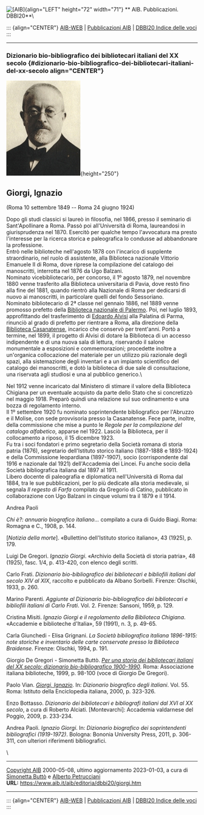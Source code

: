 ![\[AIB\]](/aib/wi/aibv72.gif){align="LEFT" height="72" width="71"}
** AIB. Pubblicazioni. DBBI20**\

::: {align="CENTER"}
[AIB-WEB](/) \| [Pubblicazioni AIB](/pubblicazioni/) \| [DBBI20 Indice
delle voci](dbbi20.htm)
:::

------------------------------------------------------------------------

### Dizionario bio-bibliografico dei bibliotecari italiani del XX secolo {#dizionario-bio-bibliografico-dei-bibliotecari-italiani-del-xx-secolo align="CENTER"}

![\[Ritratto\]](giorgi.jpg){height="250"}

## Giorgi, Ignazio

(Roma 10 settembre 1849 -- Roma 24 giugno 1924)

Dopo gli studi classici si laureò in filosofia, nel 1866, presso il
seminario di Sant\'Apollinare a Roma. Passò poi all\'Università di Roma,
laureandosi in giurisprudenza nel 1870. Esercitò per qualche tempo
l\'avvocatura ma presto l\'interesse per la ricerca storica e
paleografica lo condusse ad abbandonare la professione.\
Entrò nelle biblioteche nell\'agosto 1878 con l\'incarico di supplente
straordinario, nel ruolo di assistente, alla Biblioteca nazionale
Vittorio Emanuele II di Roma, dove riprese la compilazione del catalogo
dei manoscritti, interrotta nel 1876 da Ugo Balzani.\
Nominato vicebibliotecario, per concorso, il 1º agosto 1879, nel
novembre 1880 venne trasferito alla Biblioteca universitaria di Pavia,
dove restò fino alla fine del 1881, quando rientrò alla Nazionale di
Roma per dedicarsi di nuovo ai manoscritti, in particolare quelli del
fondo Sessoriano.\
Nominato bibliotecario di 2ª classe nel gennaio 1886, nel 1889 venne
promosso prefetto della [Biblioteca nazionale di
Palermo](/aib/stor/teche/pa-cen.htm). Poi, nel luglio 1893,
approfittando del trasferimento di [Edoardo Alvisi](alvisi.htm) alla
Palatina di Parma, rinunciò al grado di prefetto per rientrare a Roma,
alla direzione della [Biblioteca
Casanatense](/aib/stor/teche/rm-cas.htm), incarico che conservò per
trent\'anni. Portò a termine, nel 1899, il progetto di Alvisi di dotare
la Biblioteca di un accesso indipendente e di una nuova sala di lettura,
riservando il salone monumentale a esposizioni e commemorazioni;
procedette inoltre a un\'organica collocazione del materiale per un
utilizzo più razionale degli spazi, alla sistemazione degli inventari e
a un impianto scientifico del catalogo dei manoscritti, e dotò la
biblioteca di due sale di consultazione, una riservata agli studiosi e
una al pubblico generico.\

Nel 1912 venne incaricato dal Ministero di stimare il valore della
Biblioteca Chigiana per un eventuale acquisto da parte dello Stato che
si concretizzò nel maggio 1918. Preparò quindi una relazione sul suo
ordinamento e una bozza di regolamento interno.\
Il 1º settembre 1920 fu nominato soprintendente bibliografico per
l\'Abruzzo e il Molise, con sede provvisoria presso la Casanatense. Fece
parte, inoltre, della commissione che mise a punto le *Regole per la
compilazione del catalogo alfabetico*, apparse nel 1922. Lasciò la
Biblioteca, per il collocamento a riposo, il 15 dicembre 1923.\
Fu tra i soci fondatori e primo segretario della Società romana di
storia patria (1876), segretario dell\'Istituto storico italiano
(1887-1888 e 1893-1924) e della Commissione leopardiana (1897-1907),
socio (corrispondente dal 1916 e nazionale dal 1921) dell\'Accademia dei
Lincei. Fu anche socio della Società bibliografica italiana dal 1897 al
1911.\
Libero docente di paleografia e diplomatica nell\'Università di Roma dal
1884, tra le sue pubblicazioni, per lo più dedicate alla storia
medievale, si segnala *Il regesto di Farfa* compilato da Gregorio di
Catino, pubblicato in collaborazione con Ugo Balzani in cinque volumi
tra il 1879 e il 1914.

Andrea Paoli

*Chi è?: annuario biografico italiano\...* compilato a cura di Guido
Biagi. Roma: Romagna e C., 1908, p. 144.

\[*Notizia della morte*\]. «Bullettino dell\'Istituto storico italiano»,
43 (1925), p. 179.

Luigi De Gregori. *Ignazio Giorgi*. «Archivio della Società di storia
patria», 48 (1925), fasc. 1/4, p. 413-420, con elenco degli scritti.

Carlo Frati. *Dizionario bio-bibliografico dei bibliotecari e bibliofili
italiani dal secolo XIV al XIX*, raccolto e pubblicato da Albano
Sorbelli. Firenze: Olschki, 1933, p. 260.

Marino Parenti. *Aggiunte al Dizionario bio-bibliografico dei
bibliotecari e bibliofili italiani di Carlo Frati*. Vol. 2. Firenze:
Sansoni, 1959, p. 129.

Cristina Misiti. *Ignazio Giorgi e il regolamento della Biblioteca
Chigiana*. «Accademie e biblioteche d\'Italia», 59 (1991), n. 3, p.
49-65.

Carla Giunchedi - Elisa Grignani. *La Società bibliografica italiana
1896-1915: note storiche e inventario delle carte conservate presso la
Biblioteca Braidense*. Firenze: Olschki, 1994, p. 191.

Giorgio De Gregori - Simonetta Buttò. [*Per una storia dei bibliotecari
italiani del XX secolo: dizionario bio-bibliografico
1900-1990*](/aib/editoria/pub065.htm). Roma: Associazione italiana
biblioteche, 1999, p. 98-100 (voce di Giorgio De Gregori).

Paolo Vian. *[Giorgi,
Ignazio](http://www.treccani.it/enciclopedia/ignazio-giorgi_%28Dizionario-Biografico%29/)*.
In: *Dizionario biografico degli italiani*. Vol. 55. Roma: Istituto
della Enciclopedia italiana, 2000, p. 323-326.

Enzo Bottasso. *Dizionario dei bibliotecari e bibliografi italiani dal
XVI al XX secolo*, a cura di Roberto Alciati. \[Montevarchi\]: Accademia
valdarnese del Poggio, 2009, p. 233-234.

Andrea Paoli. *Ignazio Giorgi*. In: *Dizionario biografico dei
soprintendenti bibliografici (1919-1972)*. Bologna: Bononia University
Press, 2011, p. 306-311, con ulteriori riferimenti bibliografici.

\

------------------------------------------------------------------------

[Copyright AIB](/su-questo-sito/dichiarazione-di-copyright-aib-web/)
2000-05-08, ultimo aggiornamento 2023-01-03, a cura di [Simonetta
Buttò](/aib/redazione3.htm) e [Alberto
Petrucciani](/su-questo-sito/redazione-aib-web/)\
**URL:** https://www.aib.it/aib/editoria/dbbi20/giorgi.htm

------------------------------------------------------------------------

::: {align="CENTER"}
[AIB-WEB](/) \| [Pubblicazioni AIB](/pubblicazioni/) \| [DBBI20 Indice
delle voci](dbbi20.htm)
:::

